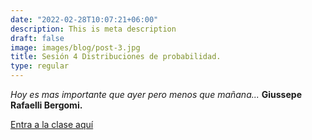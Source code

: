 ```yaml
---
date: "2022-02-28T10:07:21+06:00"
description: This is meta description
draft: false
image: images/blog/post-3.jpg
title: Sesión 4 Distribuciones de probabilidad.
type: regular
---
```


*Hoy es mas importante que ayer pero menos que mañana...* **Giussepe Rafaelli Bergomi.**

[Entra a la clase aquí]()